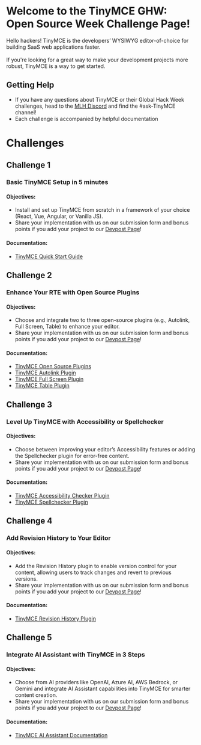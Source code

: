 # Welcome to the TinyMCE GHW: Open Source Week Challenge Page!

Hello hackers! TinyMCE is the developers’ WYSIWYG editor-of-choice for building SaaS web applications faster. <br><br>
If you're looking for a great way to make your development projects more robust, TinyMCE is a way to get started. 

## Getting Help 

* If you have any questions about TinyMCE or their Global Hack Week challenges, head to the [MLH Discord](https://discord.mlh.io/) and find the #ask-TinyMCE channel!
* Each challenge is accompanied by helpful documentation

# Challenges

## Challenge 1
### Basic TinyMCE Setup in 5 minutes

#### Objectives: 
* Install and set up TinyMCE from scratch in a framework of your choice (React, Vue, Angular, or Vanilla JS).
* Share your implementation with us on our submission form and bonus points if you add your project to our [Devpost Page](https://mlh.link/ghwdevpost)! 

#### Documentation: 
* [TinyMCE Quick Start Guide](https://mlh.link/ghwos24-tinymce-quickstart)

## Challenge 2 
### Enhance Your RTE with Open Source Plugins

#### Objectives: 
* Choose and integrate two to three open-source plugins (e.g., Autolink, Full Screen, Table) to enhance your editor.
* Share your implementation with us on our submission form and bonus points if you add your project to our [Devpost Page](https://mlh.link/ghwdevpost)! 

#### Documentation: 
* [TinyMCE Open Source Plugins](https://mlh.link/ghwos24-tinymce-osplugins)
* [TinyMCE Autolink Plugin](https://mlh.link/ghwos24-tinymce-autolinkplugin)
* [TinyMCE Full Screen Plugin](https://mlh.link/ghwos24-tinymce-fullscreenplugin)
* [TinyMCE Table Plugin](https://mlh.link/ghwos24-tinymce-tableplugin)

## Challenge 3 
### Level Up TinyMCE with Accessibility or Spellchecker
#### Objectives: 
* Choose between improving your editor’s Accessibility features or adding the Spellchecker plugin for error-free content.
* Share your implementation with us on our submission form and bonus points if you add your project to our [Devpost Page](https://mlh.link/ghwdevpost)! 

#### Documentation:
* [TinyMCE Accessibility Checker Plugin](https://mlh.link/ghwos24-tinymce-accessibility)
* [TinyMCE Spellchecker Plugin](https://mlh.link/ghwos24-tinymce-spellchecker)

## Challenge 4 
### Add Revision History to Your Editor
#### Objectives: 
* Add the Revision History plugin to enable version control for your content, allowing users to track changes and revert to previous versions.
* Share your implementation with us on our submission form and bonus points if you add your project to our [Devpost Page](https://mlh.link/ghwdevpost)! 

#### Documentation:
* [TinyMCE Revision History Plugin](https://mlh.link/ghwos24-tinymce-revisionhistory)

## Challenge 5
### Integrate AI Assistant with TinyMCE in 3 Steps
#### Objectives: 
* Choose from AI providers like OpenAI, Azure AI, AWS Bedrock, or Gemini and integrate AI Assistant capabilities into TinyMCE for smarter content creation.
* Share your implementation with us on our submission form and bonus points if you add your project to our [Devpost Page](https://mlh.link/ghwdevpost)! 

#### Documentation: 
* [TinyMCE AI Assistant Documentation](https://mlh.link/ghwos24-tinymce-aiassistant)
